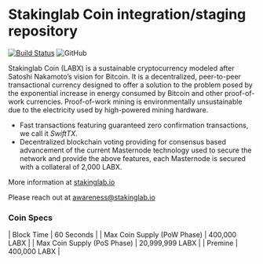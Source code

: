 Stakinglab Coin integration/staging repository
=================================================
[![Build Status](https://travis-ci.org/stakinglab/stakinglab.svg?branch=master)](https://travis-ci.org/stakinglab/stakinglab) ![GitHub](https://img.shields.io/github/license/mashape/apistatus.svg)

Stakinglab Coin (LABX) is a sustainable cryptocurrency modeled after Satoshi Nakamoto’s vision for Bitcoin. It is a decentralized, peer-to-peer transactional currency designed to offer a solution to the problem posed by the exponential increase in energy consumed by Bitcoin and other proof-of-work currencies. Proof-of-work mining is environmentally unsustainable due to the electricity used by high-powered mining hardware.

- Fast transactions featuring guaranteed zero confirmation transactions, we call it _SwiftTX_.
- Decentralized blockchain voting providing for consensus based advancement of the current Masternode
  technology used to secure the network and provide the above features, each Masternode is secured
  with a collateral of 2,000 LABX.

More information at [stakinglab.io](http://www.stakinglab.io)

Please reach out at awareness@stakinglab.io

### Coin Specs
| Block Time                  | 60 Seconds      |
| Max Coin Supply (PoW Phase) | 400,000 LABX    |
| Max Coin Supply (PoS Phase) | 20,999,999 LABX |
| Premine                     | 400,000 LABX    |
